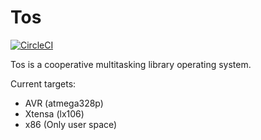# Tos
[![CircleCI](https://circleci.com/gh/FatihBAKIR/tos.svg?style=svg&circle-token=acae0aae6ddbc486e9644319894828f403ae9e9f)](https://circleci.com/gh/FatihBAKIR/tos)

Tos is a cooperative multitasking library operating system.

Current targets:
+ AVR (atmega328p)
+ Xtensa (lx106)
+ x86 (Only user space)